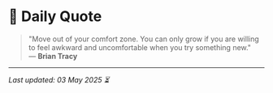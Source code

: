 # 📜 Daily Quote

> "Move out of your comfort zone. You can only grow if you are willing to feel awkward and uncomfortable when you try something new."  
> — **Brian Tracy**

---

_Last updated: 03 May 2025 ⏳_
